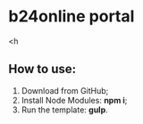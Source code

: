 <h1>b24online portal</h1>

<h

<h2>How to use:</h2>

<ol>
	<li>Download from GitHub;</li>
	<li>Install Node Modules: <strong>npm i</strong>;</li>
	<li>Run the template: <strong>gulp</strong>.</li>
</ol>
